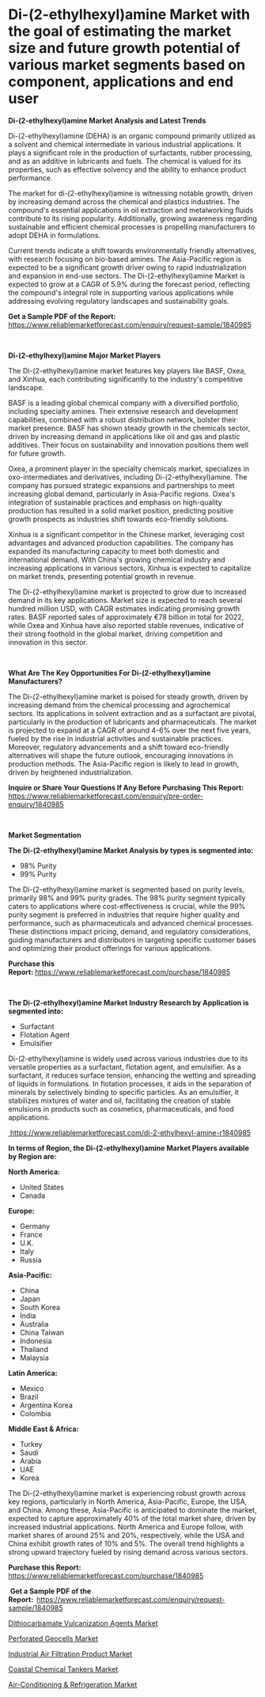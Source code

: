 <p><h1>Di-(2-ethylhexyl)amine Market with the goal of estimating the market size and future growth potential of various market segments based on component, applications and end user</h1></p><p><strong>Di-(2-ethylhexyl)amine Market Analysis and Latest Trends</strong></p>
<p><p>Di-(2-ethylhexyl)amine (DEHA) is an organic compound primarily utilized as a solvent and chemical intermediate in various industrial applications. It plays a significant role in the production of surfactants, rubber processing, and as an additive in lubricants and fuels. The chemical is valued for its properties, such as effective solvency and the ability to enhance product performance.</p><p>The market for di-(2-ethylhexyl)amine is witnessing notable growth, driven by increasing demand across the chemical and plastics industries. The compound's essential applications in oil extraction and metalworking fluids contribute to its rising popularity. Additionally, growing awareness regarding sustainable and efficient chemical processes is propelling manufacturers to adopt DEHA in formulations.</p><p>Current trends indicate a shift towards environmentally friendly alternatives, with research focusing on bio-based amines. The Asia-Pacific region is expected to be a significant growth driver owing to rapid industrialization and expansion in end-use sectors. The Di-(2-ethylhexyl)amine Market is expected to grow at a CAGR of 5.9% during the forecast period, reflecting the compound's integral role in supporting various applications while addressing evolving regulatory landscapes and sustainability goals.</p></p>
<p><strong>Get a Sample PDF of the Report:&nbsp;</strong> <a href="https://www.reliablemarketforecast.com/enquiry/request-sample/1840985?utm_campaign=3445&utm_medium=2&utm_source=Github&utm_content=ia&utm_term=03042025&utm_id=di-2-ethylhexylamine">https://www.reliablemarketforecast.com/enquiry/request-sample/1840985</a></p>
<p>&nbsp;</p>
<p><strong>Di-(2-ethylhexyl)amine Major Market Players</strong></p>
<p><p>The Di-(2-ethylhexyl)amine market features key players like BASF, Oxea, and Xinhua, each contributing significantly to the industry's competitive landscape.</p><p>BASF is a leading global chemical company with a diversified portfolio, including specialty amines. Their extensive research and development capabilities, combined with a robust distribution network, bolster their market presence. BASF has shown steady growth in the chemicals sector, driven by increasing demand in applications like oil and gas and plastic additives. Their focus on sustainability and innovation positions them well for future growth.</p><p>Oxea, a prominent player in the specialty chemicals market, specializes in oxo-intermediates and derivatives, including Di-(2-ethylhexyl)amine. The company has pursued strategic expansions and partnerships to meet increasing global demand, particularly in Asia-Pacific regions. Oxea's integration of sustainable practices and emphasis on high-quality production has resulted in a solid market position, predicting positive growth prospects as industries shift towards eco-friendly solutions.</p><p>Xinhua is a significant competitor in the Chinese market, leveraging cost advantages and advanced production capabilities. The company has expanded its manufacturing capacity to meet both domestic and international demand. With China's growing chemical industry and increasing applications in various sectors, Xinhua is expected to capitalize on market trends, presenting potential growth in revenue.</p><p>The Di-(2-ethylhexyl)amine market is projected to grow due to increased demand in its key applications. Market size is expected to reach several hundred million USD, with CAGR estimates indicating promising growth rates. BASF reported sales of approximately €78 billion in total for 2022, while Oxea and Xinhua have also reported stable revenues, indicative of their strong foothold in the global market, driving competition and innovation in this sector.</p></p>
<p>&nbsp;</p>
<p><strong>What Are The Key Opportunities For Di-(2-ethylhexyl)amine Manufacturers?</strong></p>
<p><p>The Di-(2-ethylhexyl)amine market is poised for steady growth, driven by increasing demand from the chemical processing and agrochemical sectors. Its applications in solvent extraction and as a surfactant are pivotal, particularly in the production of lubricants and pharmaceuticals. The market is projected to expand at a CAGR of around 4-6% over the next five years, fueled by the rise in industrial activities and sustainable practices. Moreover, regulatory advancements and a shift toward eco-friendly alternatives will shape the future outlook, encouraging innovations in production methods. The Asia-Pacific region is likely to lead in growth, driven by heightened industrialization.</p></p>
<p><strong>Inquire or Share Your Questions If Any Before Purchasing This Report:</strong> <a href="https://www.reliablemarketforecast.com/enquiry/pre-order-enquiry/1840985?utm_campaign=3445&utm_medium=2&utm_source=Github&utm_content=ia&utm_term=03042025&utm_id=di-2-ethylhexylamine">https://www.reliablemarketforecast.com/enquiry/pre-order-enquiry/1840985</a></p>
<p>&nbsp;</p>
<p><strong>Market Segmentation</strong></p>
<p><strong>The Di-(2-ethylhexyl)amine Market Analysis by types is segmented into:</strong></p>
<p><ul><li>98% Purity</li><li>99% Purity</li></ul></p>
<p><p>The Di-(2-ethylhexyl)amine market is segmented based on purity levels, primarily 98% and 99% purity grades. The 98% purity segment typically caters to applications where cost-effectiveness is crucial, while the 99% purity segment is preferred in industries that require higher quality and performance, such as pharmaceuticals and advanced chemical processes. These distinctions impact pricing, demand, and regulatory considerations, guiding manufacturers and distributors in targeting specific customer bases and optimizing their product offerings for various applications.</p></p>
<p><strong>Purchase this Report:&nbsp;</strong><a href="https://www.reliablemarketforecast.com/purchase/1840985?utm_campaign=3445&utm_medium=2&utm_source=Github&utm_content=ia&utm_term=03042025&utm_id=di-2-ethylhexylamine">https://www.reliablemarketforecast.com/purchase/1840985</a></p>
<p>&nbsp;</p>
<p><strong>The Di-(2-ethylhexyl)amine Market Industry Research by Application is segmented into:</strong></p>
<p><ul><li>Surfactant</li><li>Flotation Agent</li><li>Emulsifier</li></ul></p>
<p><p>Di-(2-ethylhexyl)amine is widely used across various industries due to its versatile properties as a surfactant, flotation agent, and emulsifier. As a surfactant, it reduces surface tension, enhancing the wetting and spreading of liquids in formulations. In flotation processes, it aids in the separation of minerals by selectively binding to specific particles. As an emulsifier, it stabilizes mixtures of water and oil, facilitating the creation of stable emulsions in products such as cosmetics, pharmaceuticals, and food applications.</p></p>
<p><a href="https://www.reliablemarketforecast.com/di-2-ethylhexyl-amine-r1840985?utm_campaign=3445&utm_medium=2&utm_source=Github&utm_content=ia&utm_term=03042025&utm_id=di-2-ethylhexylamine">&nbsp;https://www.reliablemarketforecast.com/di-2-ethylhexyl-amine-r1840985</a></p>
<p><strong>In terms of Region, the Di-(2-ethylhexyl)amine Market Players available by Region are:</strong></p>
<p>
    <p> <strong> North America: </strong>
        <ul>
            <li>United States</li>
            <li>Canada</li>
        </ul>
        </p> 
    <p> <strong> Europe: </strong>
        <ul>
            <li>Germany</li>
            <li>France</li>
            <li>U.K.</li>
            <li>Italy</li>
            <li>Russia</li>
        </ul>
        </p> 
    <p> <strong> Asia-Pacific: </strong>
        <ul>
            <li>China</li>
            <li>Japan</li>
            <li>South Korea</li>
            <li>India</li>
            <li>Australia</li>
            <li>China Taiwan</li>
            <li>Indonesia</li>
            <li>Thailand</li>
            <li>Malaysia</li>
        </ul>
        </p> 
    <p> <strong> Latin America: </strong>
        <ul>
            <li>Mexico</li>
            <li>Brazil</li>
            <li>Argentina Korea</li>
            <li>Colombia</li>
        </ul>
        </p> 
    <p> <strong> Middle East & Africa: </strong>
        <ul>
            <li>Turkey</li>
            <li>Saudi</li>
            <li>Arabia</li>
            <li>UAE</li>
            <li>Korea</li>
        </ul>
    </p>
    </p>
<p><p>The Di-(2-ethylhexyl)amine market is experiencing robust growth across key regions, particularly in North America, Asia-Pacific, Europe, the USA, and China. Among these, Asia-Pacific is anticipated to dominate the market, expected to capture approximately 40% of the total market share, driven by increased industrial applications. North America and Europe follow, with market shares of around 25% and 20%, respectively, while the USA and China exhibit growth rates of 10% and 5%. The overall trend highlights a strong upward trajectory fueled by rising demand across various sectors.</p></p>
<p><strong>Purchase this Report: </strong><a href="https://www.reliablemarketforecast.com/purchase/1840985?utm_campaign=3445&utm_medium=2&utm_source=Github&utm_content=ia&utm_term=03042025&utm_id=di-2-ethylhexylamine">https://www.reliablemarketforecast.com/purchase/1840985</a></p>
<p>&nbsp;<strong>Get a Sample PDF of the Report:&nbsp;&nbsp;</strong><a href="https://www.reliablemarketforecast.com/enquiry/request-sample/1840985?utm_campaign=3445&utm_medium=2&utm_source=Github&utm_content=ia&utm_term=03042025&utm_id=di-2-ethylhexylamine">https://www.reliablemarketforecast.com/enquiry/request-sample/1840985</a></p>
<p><strong></strong></p>
<p><p><a href="https://github.com/zoccohaniech/Market-Research-Report-List-1/blob/main/dithiocarbamate-vulcanization-agents-market.md?utm_campaign=3445&utm_medium=2&utm_source=Github&utm_content=ia&utm_term=03042025&utm_id=di-2-ethylhexylamine">Dithiocarbamate Vulcanization Agents Market</a></p><p><a href="https://www.linkedin.com/pulse/perforated-geocells-market-size-growing-cagr-76-forecast-till-fiswc?utm_campaign=3445&utm_medium=2&utm_source=Github&utm_content=ia&utm_term=03042025&utm_id=di-2-ethylhexylamine">Perforated Geocells Market</a></p><p><a href="https://www.linkedin.com/pulse/industrial-air-filtration-product-market-revolution-vmbxc?utm_campaign=3445&utm_medium=2&utm_source=Github&utm_content=ia&utm_term=03042025&utm_id=di-2-ethylhexylamine">Industrial Air Filtration Product Market</a></p><p><a href="https://www.linkedin.com/pulse/global-coastal-chemical-tankers-market-forecast-2025--mninc?utm_campaign=3445&utm_medium=2&utm_source=Github&utm_content=ia&utm_term=03042025&utm_id=di-2-ethylhexylamine">Coastal Chemical Tankers Market</a></p><p><a href="https://www.linkedin.com/pulse/air-conditioning-refrigeration-market-share-analysis-growth-tecqc?utm_campaign=3445&utm_medium=2&utm_source=Github&utm_content=ia&utm_term=03042025&utm_id=di-2-ethylhexylamine">Air-Conditioning & Refrigeration Market</a></p></p>